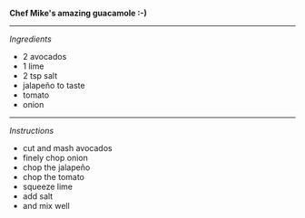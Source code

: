 **Chef Mike's amazing guacamole :-)**
* **

_Ingredients_

   - 2 avocados
   - 1 lime
   -  2 tsp salt
   - jalapeño to taste
   - tomato
   - onion

* **
*Instructions*

   - cut and mash avocados
   - finely chop onion
   - chop the jalapeño
   - chop the tomato
   - squeeze lime
   - add salt
   - and mix well
